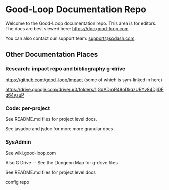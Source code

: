 
# Good-Loop Documentation Repo

Welcome to the Good-Loop documentation repo. 
This area is for editors. 
The docs are best viewed here: <https://doc.good-loop.com>

You can also contact our support team: support@sodash.com.

## Other Documentation Places

### Research: impact repo and bibliography g-drive

https://github.com/good-loop/impact (some of which is sym-linked in here)

https://drive.google.com/drive/u/0/folders/1jGdADmR49oDkqzURYy84DjlDFg64yzuP

### Code: per-project

See README.md files for project level docs.

See javadoc and jsdoc for more more granular docs.

### SysAdmin

See wiki.good-loop.com

Also G Drive -- See the Dungeon Map for g-drive files

See README.md files for project level docs

config repo
